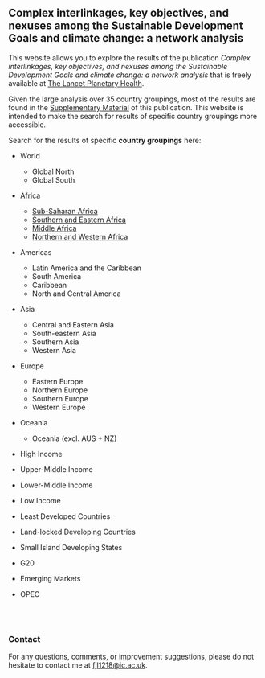 ## Complex interlinkages, key objectives, and nexuses among the Sustainable Development Goals and climate change: a network analysis

This website allows you to explore the results of the publication *Complex interlinkages, key objectives, and nexuses among the Sustainable Development Goals and climate change: a network analysis* that is freely available at [The Lancet Planetary Health](https://www.thelancet.com/journals/lanplh/article/PIIS2542-5196(22)00070-5/fulltext).

Given the large analysis over 35 country groupings, most of the results are found in the [Supplementary Material](https://www.thelancet.com/journals/lanplh/article/PIIS2542-5196(22)00070-5/fulltext#supplementaryMaterial) of this publication. This website is intended to make the search for results of specific country groupings more accessible.



Search for the results of specific **country groupings** here:

- World
    - Global North
    - Global South

- [Africa](https://github.com/felix-laumann/SDG-networks/blob/gh-pages/Results/Africa/Africa.md)
    - [Sub-Saharan Africa](https://github.com/felix-laumann/SDG-networks/blob/gh-pages/Results/Africa/Sub-Saharan_Africa.md)
    - [Southern and Eastern Africa](https://github.com/felix-laumann/SDG-networks/blob/gh-pages/Results/Africa/Southern_and_Eastern_Africa.md)
    - [Middle Africa](https://github.com/felix-laumann/SDG-networks/blob/gh-pages/Results/Africa/Middle_Africa.md)
    - [Northern and Western Africa](https://github.com/felix-laumann/SDG-networks/blob/gh-pages/Results/Africa/Northern_and_Western_Africa.md)

- Americas 
    - Latin America and the Caribbean
    - South America
    - Caribbean
    - North and Central America
    
- Asia
    - Central and Eastern Asia
    - South-eastern Asia
    - Southern Asia
    - Western Asia
    
- Europe
    - Eastern Europe
    - Northern Europe
    - Southern Europe
    - Western Europe

- Oceania
    - Oceania (excl. AUS + NZ)

- High Income
- Upper-Middle Income
- Lower-Middle Income
- Low Income

- Least Developed Countries
- Land-locked Developing Countries
- Small Island Developing States
- G20
- Emerging Markets
- OPEC








<br>
<br>

### Contact

For any questions, comments, or improvement suggestions, please do not hesitate to contact me at [fjl1218@ic.ac.uk](mailto:fjl1218@ic.ac.uk).
